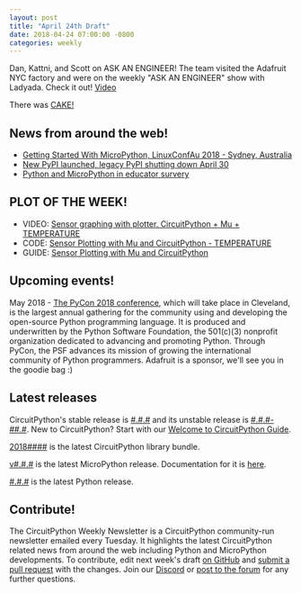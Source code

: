 ```yaml
---
layout: post
title: "April 24th Draft"
date: 2018-04-24 07:00:00 -0800
categories: weekly
---
```


Dan, Kattni, and Scott on ASK AN ENGINEER! The team visited the Adafruit NYC factory and were on the weekly "ASK AN ENGINEER" show with Ladyada. Check it out! [Video](https://youtu.be/3kxSh7OX8jg)

There was [CAKE!](https://www.flickr.com/search/?sort=date-taken-desc&safe_search=1&tags=blinkacake&user_id=35434449%40N08&view_all=1)

## News from around the web!
* [Getting Started With MicroPython, LinuxConfAu 2018 - Sydney, Australia](https://youtu.be/5mAmzaZuorA)
* [New PyPI launched, legacy PyPI shutting down April 30](https://pythoninsider.blogspot.com/2018/04/new-pypi-launched-legacy-pypi-shutting.html)
* [Python and MicroPython in educator survery](https://blog.adafruit.com/2018/04/19/sparkfun-k-12-survey-results-sparkfunedu/)

## PLOT OF THE WEEK!
* VIDEO: [Sensor graphing with plotter. CircuitPython + Mu + TEMPERATURE](https://youtu.be/SxlxN0bL0wI)
* CODE: [Sensor Plotting with Mu and CircuitPython - TEMPERATURE](https://github.com/adafruit/Adafruit_Learning_System_Guides/blob/master/Sensor_Plotting_With_Mu_CircuitPython/temperature.py)
* GUIDE: [Sensor Plotting with Mu and CircuitPython](https://learn.adafruit.com/sensor-plotting-with-mu-and-circuitpython/temperature)

## Upcoming events!
May 2018 - [The PyCon 2018 conference](https://us.pycon.org/2018/about/), which will take place in Cleveland, is the largest annual gathering for the community using and developing the open-source Python programming language. It is produced and underwritten by the Python Software Foundation, the 501(c)(3) nonprofit organization dedicated to advancing and promoting Python. Through PyCon, the PSF advances its mission of growing the international community of Python programmers. Adafruit is a sponsor, we'll see you in the goodie bag :)

## Latest releases

CircuitPython's stable release is [#.#.#](https://github.com/adafruit/circuitpython/releases/latest) and its unstable release is [#.#.#-##.#](https://github.com/adafruit/circuitpython/releases). New to CircuitPython? Start with our [Welcome to CircuitPython Guide](https://learn.adafruit.com/welcome-to-circuitpython).

[2018####](https://github.com/adafruit/Adafruit_CircuitPython_Bundle/releases/latest) is the latest CircuitPython library bundle.

[v#.#.#](https://micropython.org/download) is the latest MicroPython release. Documentation for it is [here](http://docs.micropython.org/en/latest/pyboard/).

[#.#.#](https://www.python.org/downloads/) is the latest Python release.

## Contribute!

The CircuitPython Weekly Newsletter is a CircuitPython community-run newsletter emailed every Tuesday. It highlights the latest CircuitPython related news from around the web including Python and MicroPython developments. To contribute, edit next week's draft [on GitHub](https://github.com/adafruit/circuitpython-weekly-newsletter/tree/gh-pages/_drafts) and [submit a pull request](https://help.github.com/articles/editing-files-in-your-repository/) with the changes. Join our [Discord](https://adafru.it/discord) or [post to the forum](https://forums.adafruit.com/viewforum.php?f=60) for any further questions.
